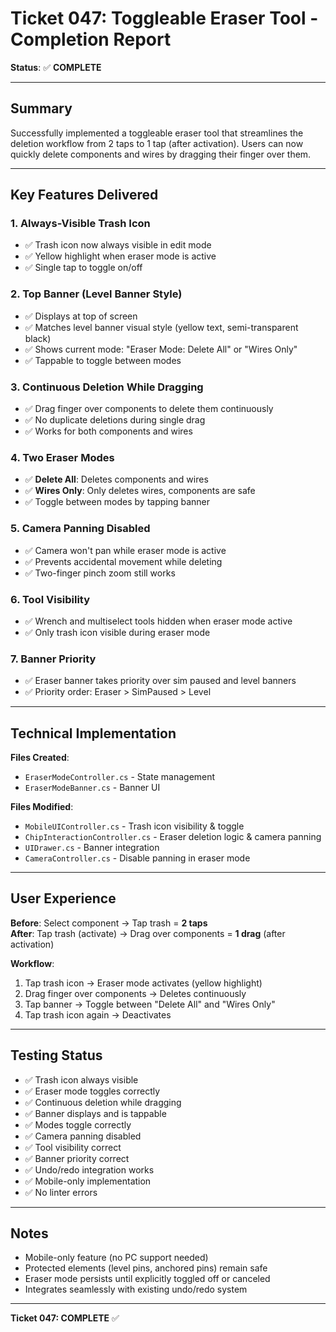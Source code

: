 # Ticket 047: Toggleable Eraser Tool - Completion Report

**Status**: ✅ **COMPLETE**

---

## Summary
Successfully implemented a toggleable eraser tool that streamlines the deletion workflow from 2 taps to 1 tap (after activation). Users can now quickly delete components and wires by dragging their finger over them.

---

## Key Features Delivered

### 1. Always-Visible Trash Icon
- ✅ Trash icon now always visible in edit mode
- ✅ Yellow highlight when eraser mode is active
- ✅ Single tap to toggle on/off

### 2. Top Banner (Level Banner Style)
- ✅ Displays at top of screen
- ✅ Matches level banner visual style (yellow text, semi-transparent black)
- ✅ Shows current mode: "Eraser Mode: Delete All" or "Wires Only"
- ✅ Tappable to toggle between modes

### 3. Continuous Deletion While Dragging
- ✅ Drag finger over components to delete them continuously
- ✅ No duplicate deletions during single drag
- ✅ Works for both components and wires

### 4. Two Eraser Modes
- ✅ **Delete All**: Deletes components and wires
- ✅ **Wires Only**: Only deletes wires, components are safe
- ✅ Toggle between modes by tapping banner

### 5. Camera Panning Disabled
- ✅ Camera won't pan while eraser mode is active
- ✅ Prevents accidental movement while deleting
- ✅ Two-finger pinch zoom still works

### 6. Tool Visibility
- ✅ Wrench and multiselect tools hidden when eraser mode active
- ✅ Only trash icon visible during eraser mode

### 7. Banner Priority
- ✅ Eraser banner takes priority over sim paused and level banners
- ✅ Priority order: Eraser > SimPaused > Level

---

## Technical Implementation

**Files Created**:
- `EraserModeController.cs` - State management
- `EraserModeBanner.cs` - Banner UI

**Files Modified**:
- `MobileUIController.cs` - Trash icon visibility & toggle
- `ChipInteractionController.cs` - Eraser deletion logic & camera panning
- `UIDrawer.cs` - Banner integration
- `CameraController.cs` - Disable panning in eraser mode

---

## User Experience

**Before**: Select component → Tap trash = **2 taps**  
**After**: Tap trash (activate) → Drag over components = **1 drag** (after activation)

**Workflow**:
1. Tap trash icon → Eraser mode activates (yellow highlight)
2. Drag finger over components → Deletes continuously
3. Tap banner → Toggle between "Delete All" and "Wires Only"
4. Tap trash icon again → Deactivates

---

## Testing Status

- ✅ Trash icon always visible
- ✅ Eraser mode toggles correctly
- ✅ Continuous deletion while dragging
- ✅ Banner displays and is tappable
- ✅ Modes toggle correctly
- ✅ Camera panning disabled
- ✅ Tool visibility correct
- ✅ Banner priority correct
- ✅ Undo/redo integration works
- ✅ Mobile-only implementation
- ✅ No linter errors

---

## Notes

- Mobile-only feature (no PC support needed)
- Protected elements (level pins, anchored pins) remain safe
- Eraser mode persists until explicitly toggled off or canceled
- Integrates seamlessly with existing undo/redo system

---

**Ticket 047: COMPLETE** ✅

